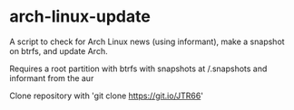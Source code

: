 # arch-linux-update
A script to check for Arch Linux news (using informant), make a snapshot on btrfs, and update Arch.

Requires a root partition with btrfs with snapshots at /.snapshots and informant from the aur

Clone repository with 'git clone https://git.io/JTR66'
